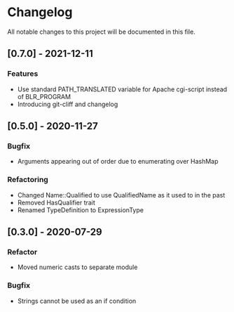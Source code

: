 # Changelog
All notable changes to this project will be documented in this file.

## [0.7.0] - 2021-12-11

### Features

- Use standard PATH_TRANSLATED variable for Apache cgi-script instead of BLR_PROGRAM
- Introducing git-cliff and changelog

## [0.5.0] - 2020-11-27

### Bugfix

- Arguments appearing out of order due to enumerating over HashMap

### Refactoring

- Changed Name::Qualified to use QualifiedName as it used to in the past
- Removed HasQualifier trait
- Renamed TypeDefinition to ExpressionType

## [0.3.0] - 2020-07-29

### Refactor

- Moved numeric casts to separate module

### Bugfix

- Strings cannot be used as an if condition

<!-- generated by git-cliff -->
